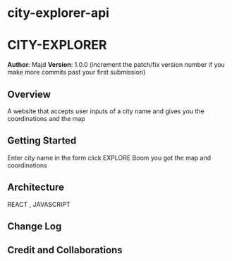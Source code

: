 # city-explorer-api

# CITY-EXPLORER

**Author**: Majd
**Version**: 1.0.0 (increment the patch/fix version number if you make more commits past your first submission)

## Overview
<!-- Provide a high level overview of what this application is and why you are building it, beyond the fact that it's an assignment for this class. (i.e. What's your problem domain?) --> 
A website that accepts user inputs of a city name and gives you the coordinations and the map 

## Getting Started
<!-- What are the steps that a user must take in order to build this app on their own machine and get it running? -->
Enter city name in the form
click EXPLORE
Boom
you got the map and coordinations
## Architecture
<!-- Provide a detailed description of the application design. What technologies (languages, libraries, etc) you're using, and any other relevant design information. -->
REACT , JAVASCRIPT 
## Change Log
<!-- Use this area to document the iterative changes made to your application as each feature is successfully implemented. Use time stamps. Here's an example:

01-01-2001 4:59pm - Application now has a fully-functional express server, with a GET route for the location resource. -->

## Credit and Collaborations
<!-- Give credit (and a link) to other people or resources that helped you build this application. -->